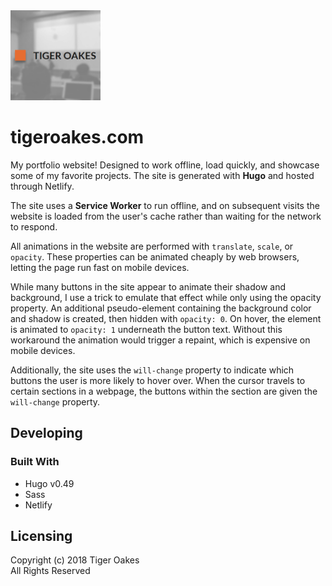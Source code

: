 <img src="content/logo.png" width="144" height="144">

# tigeroakes.com

My portfolio website! Designed to work offline, load quickly, and showcase some of my favorite projects.
The site is generated with **Hugo** and hosted through Netlify.

The site uses a **Service Worker** to run offline, and on subsequent visits the website is loaded from the user's cache
rather than waiting for the network to respond.

All animations in the website are performed with `translate`, `scale`, or `opacity`.
These properties can be animated cheaply by web browsers, letting the page run fast on mobile devices.

While many buttons in the site appear to animate their shadow and background,
I use a trick to emulate that effect while only using the opacity property.
An additional pseudo-element containing the background color and shadow is created, then hidden with `opacity: 0`.
On hover, the element is animated to `opacity: 1` underneath the button text.
Without this workaround the animation would trigger a repaint, which is expensive on mobile devices.

Additionally, the site uses the `will-change` property to indicate which buttons the user is more likely to hover over.
When the cursor travels to certain sections in a webpage, the buttons within the section are given the `will-change` property.

## Developing

### Built With

- Hugo v0.49
- Sass
- Netlify

## Licensing

Copyright (c) 2018 Tiger Oakes \
All Rights Reserved
